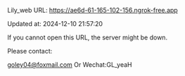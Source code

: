 Lily_web URL: https://ae6d-61-165-102-156.ngrok-free.app

Updated at: 2024-12-10 21:57:20

If you cannot open this URL, the server might be down.

Please contact: 

goley04@foxmail.com Or Wechat:GL_yeaH